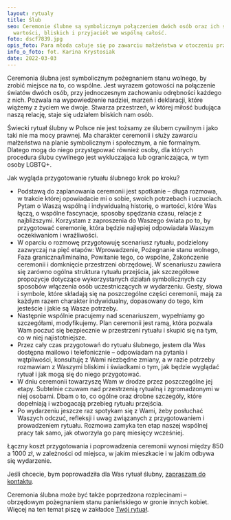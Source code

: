 ```yaml
---
layout: rytualy
title: Ślub
seo: Ceremonie ślubne są symbolicznym połączeniem dwóch osób oraz ich światów
  wartości, bliskich i przyjaciół we wspólną całość.
foto: dscf7839.jpg
opis_foto: Para młoda całuje się po zawarciu małżeństwa w otoczeniu przyrody.
info_o_foto: fot. Karina Krystosiak
date: 2022-03-03
---
```

Ceremonia ślubna jest symbolicznym pożegnaniem stanu wolnego, by zrobić miejsce na to, co wspólne. Jest wyrazem gotowości na połączenie światów dwóch osób, przy jednoczesnym zachowaniu odrębności każdego z nich. Pozwala na wypowiedzenie nadziei, marzeń i deklaracji, które wiążemy z życiem we dwoje. Stwarza przestrzeń, w której miłość budująca naszą relację, staje się udziałem bliskich nam osób.

Świecki rytuał ślubny w Polsce nie jest tożsamy ze ślubem cywilnym i jako taki nie ma mocy prawnej. Ma charakter ceremonii i służy zawarciu małżeństwa na planie symbolicznym i społecznym, a nie formalnym. Dlatego mogą do niego przystępować również osoby, dla których procedura ślubu cywilnego jest wykluczająca lub ograniczająca, w tym osoby LGBTQ+.

Jak wygląda przygotowanie rytuału ślubnego krok po kroku?

* Podstawą do zaplanowania ceremonii jest spotkanie – długa rozmowa, w trakcie której opowiadacie mi o sobie, swoich potrzebach i uczuciach. Pytam o Waszą wspólną i indywidualną historię, o wartości, które Was łączą, o wspólne fascynacje, sposoby spędzania czasu, relacje z najbliższymi. Korzystam z zaproszenia do Waszego świata po to, by przygotować ceremonię, która będzie najlepiej odpowiadała Waszym oczekiwaniom i wrażliwości.
* W oparciu o rozmowę przygotowuję scenariusz rytuału, podzielony zazwyczaj na pięć etapów: Wprowadzenie, Pożegnanie stanu wolnego, Faza graniczna/liminalna, Powitanie tego, co wspólne, Zakończenie ceremonii i domknięcie przestrzeni obrzędowej. W scenariuszu zawiera się zarówno ogólna struktura rytuału przejścia, jak szczegółowe propozycje dotyczące wykorzystanych działań symbolicznych czy sposobów włączenia osób uczestniczących w wydarzeniu. Gesty, słowa i symbole, które składają się na poszczególne części ceremonii, mają za każdym razem charakter indywidualny, dopasowany do tego, kim jesteście i jakie są Wasze potrzeby.
* Następnie wspólnie pracujemy nad scenariuszem, wypełniamy go szczegółami, modyfikujemy. Plan ceremonii jest ramą, która pozwala Wam poczuć się bezpiecznie w przestrzeni rytuału i skupić się na tym, co w niej najistotniejsze.
* Przez cały czas przygotowań do rytuału ślubnego, jestem dla Was dostępna mailowo i telefonicznie – odpowiadam na pytania i wątpliwości, konsultuję z Wami niezbędne zmiany, a w razie potrzeby rozmawiam z Waszymi bliskimi i świadkami o tym, jak będzie wyglądać rytuał i jak mogą się do niego przygotować.
* W dniu ceremonii towarzyszę Wam w drodze przez poszczególne jej etapy. Subtelnie czuwam nad przestrzenią rytualną i zgromadzonymi w niej osobami. Dbam o to, co ogólne oraz drobne szczegóły, które dopełniają i wzbogacają przebieg rytuału przejścia.
* Po wydarzeniu jeszcze raz spotykam się z Wami, żeby posłuchać Waszych odczuć, refleksji i uwag związanych z przygotowaniem i prowadzeniem rytuału. Rozmowa zamyka ten etap naszej wspólnej pracy tak samo, jak otworzyła go parę miesięcy wcześniej.

Łączny koszt przygotowania i poprowadzenia ceremonii wynosi między 850 a 1000 zł, w zależności od miejsca, w jakim mieszkacie i w jakim odbywa  się wydarzenie.

Jeśli chcecie, bym poprowadziła dla Was rytuał ślubny, [zapraszam do kontaktu](https://www.naprogu.pl/kontakt/).

Ceremonia ślubna może być także poprzedzona rozplecinami – obrzędowym pożegnaniem stanu panieńskiego w gronie innych kobiet. Więcej na ten temat piszę w zakładce [Twój rytuał](https://www.naprogu.pl/rytual-dla-ciebie/twoj-rytual/).